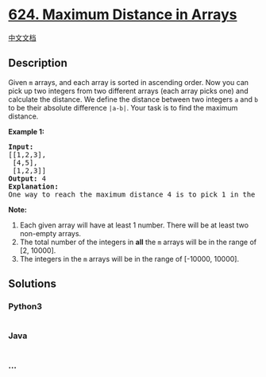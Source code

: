 # [624. Maximum Distance in Arrays](https://leetcode.com/problems/maximum-distance-in-arrays)

[中文文档](/solution/0600-0699/0624.Maximum%20Distance%20in%20Arrays/README.md)

## Description
<p>
Given <code>m</code> arrays, and each array is sorted in ascending order. Now you can pick up two integers from two different arrays (each array picks one) and calculate the distance. We define the distance between two integers <code>a</code> and <code>b</code> to be their absolute difference <code>|a-b|</code>. Your task is to find the maximum distance.
</p>

<p><b>Example 1:</b><br />
<pre>
<b>Input:</b> 
[[1,2,3],
 [4,5],
 [1,2,3]]
<b>Output:</b> 4
<b>Explanation:</b> 
One way to reach the maximum distance 4 is to pick 1 in the first or third array and pick 5 in the second array.
</pre>
</p>
	
<p><b>Note:</b><br>
<ol>
<li>Each given array will have at least 1 number. There will be at least two non-empty arrays.</li>
<li>The total number of the integers in <b>all</b> the <code>m</code> arrays will be in the range of [2, 10000].</li>
<li>The integers in the <code>m</code> arrays will be in the range of [-10000, 10000].</li>
</ol>
</p>


## Solutions


<!-- tabs:start -->

### **Python3**

```python

```

### **Java**

```java

```

### **...**
```

```

<!-- tabs:end -->